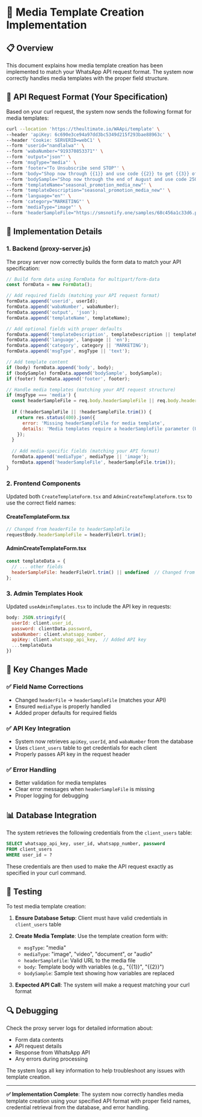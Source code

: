 # 🎯 Media Template Creation Implementation

## 📋 Overview

This document explains how media template creation has been implemented to match your WhatsApp API request format. The system now correctly handles media templates with the proper field structure.

## 🔧 API Request Format (Your Specification)

Based on your curl request, the system now sends the following format for media templates:

```bash
curl --location 'https://theultimate.io/WAApi/template' \
--header 'apiKey: 6c690e3ce94a97dd3bc5349d215f293bae88963c' \
--header 'Cookie: SERVERID=webC1' \
--form 'userid="nandlalwa"' \
--form 'wabaNumber="919370853371"' \
--form 'output="json"' \
--form 'msgType="media"' \
--form 'footer="To Unsubscribe send STOP"' \
--form 'body="Shop now through {{1}} and use code {{2}} to get {{3}} off of all merchandise."' \
--form 'bodySample="Shop now through the end of August and use code 25OFF to get 25% off of all merchandise."' \
--form 'templateName="seasonal_promotion_media_new"' \
--form 'templateDescription="seasonal_promotion_media_new"' \
--form 'language="en"' \
--form 'category="MARKETING"' \
--form 'mediaType="image"' \
--form 'headerSampleFile="https://smsnotify.one/samples/68c456a1c33d6.png"'
```

## 🚀 Implementation Details

### 1. **Backend (proxy-server.js)**

The proxy server now correctly builds the form data to match your API specification:

```javascript
// Build form data using FormData for multipart/form-data
const formData = new FormData();

// Add required fields (matching your API request format)
formData.append('userid', userId);
formData.append('wabaNumber', wabaNumber);
formData.append('output', 'json');
formData.append('templateName', templateName);

// Add optional fields with proper defaults
formData.append('templateDescription', templateDescription || templateName);
formData.append('language', language || 'en');
formData.append('category', category || 'MARKETING');
formData.append('msgType', msgType || 'text');

// Add template content
if (body) formData.append('body', body);
if (bodySample) formData.append('bodySample', bodySample);
if (footer) formData.append('footer', footer);

// Handle media templates (matching your API request structure)
if (msgType === 'media') {
  const headerSampleFile = req.body.headerSampleFile || req.body.headerFile;
  
  if (!headerSampleFile || !headerSampleFile.trim()) {
    return res.status(400).json({ 
      error: 'Missing headerSampleFile for media template',
      details: 'Media templates require a headerSampleFile parameter (URL to the media file)'
    });
  }
  
  // Add media-specific fields (matching your API format)
  formData.append('mediaType', mediaType || 'image');
  formData.append('headerSampleFile', headerSampleFile.trim());
}
```

### 2. **Frontend Components**

Updated both `CreateTemplateForm.tsx` and `AdminCreateTemplateForm.tsx` to use the correct field names:

#### **CreateTemplateForm.tsx**
```javascript
// Changed from headerFile to headerSampleFile
requestBody.headerSampleFile = headerFileUrl.trim();
```

#### **AdminCreateTemplateForm.tsx**
```javascript
const templateData = {
  // ... other fields
  headerSampleFile: headerFileUrl.trim() || undefined  // Changed from headerFile
};
```

### 3. **Admin Templates Hook**

Updated `useAdminTemplates.tsx` to include the API key in requests:

```javascript
body: JSON.stringify({
  userId: client.user_id,
  password: clientData.password,
  wabaNumber: client.whatsapp_number,
  apiKey: client.whatsapp_api_key,  // Added API key
  ...templateData
})
```

## 🎯 Key Changes Made

### ✅ **Field Name Corrections**
- Changed `headerFile` → `headerSampleFile` (matches your API)
- Ensured `mediaType` is properly handled
- Added proper defaults for required fields

### ✅ **API Key Integration**
- System now retrieves `apiKey`, `userId`, and `wabaNumber` from the database
- Uses `client_users` table to get credentials for each client
- Properly passes API key in the request header

### ✅ **Error Handling**
- Better validation for media templates
- Clear error messages when `headerSampleFile` is missing
- Proper logging for debugging

## 📊 Database Integration

The system retrieves the following credentials from the `client_users` table:

```sql
SELECT whatsapp_api_key, user_id, whatsapp_number, password
FROM client_users 
WHERE user_id = ?
```

These credentials are then used to make the API request exactly as specified in your curl command.

## 🧪 Testing

To test media template creation:

1. **Ensure Database Setup**: Client must have valid credentials in `client_users` table
2. **Create Media Template**: Use the template creation form with:
   - `msgType`: "media"
   - `mediaType`: "image", "video", "document", or "audio"
   - `headerSampleFile`: Valid URL to the media file
   - `body`: Template body with variables (e.g., "{{1}}", "{{2}}")
   - `bodySample`: Sample text showing how variables are replaced

3. **Expected API Call**: The system will make a request matching your curl format

## 🔍 Debugging

Check the proxy server logs for detailed information about:
- Form data contents
- API request details
- Response from WhatsApp API
- Any errors during processing

The system logs all key information to help troubleshoot any issues with template creation.

---

**✅ Implementation Complete**: The system now correctly handles media template creation using your specified API format with proper field names, credential retrieval from the database, and error handling.
